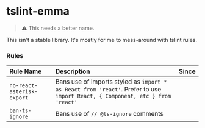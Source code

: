# tslint-emma

> ⚠️ This needs a better name.

This isn't a stable library. It's mostly for me to mess-around with tslint rules.

### Rules

Rule Name   | Description      | Since
:-----------| :-------------- | --------
`no-react-asterisk-export` | Bans use of imports styled as `import * as React from 'react'`. Prefer to use `import React, { Component, etc } from 'react'` | |
`ban-ts-ignore` | Bans use of `// @ts-ignore` comments | |